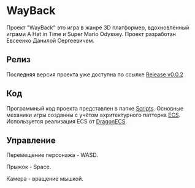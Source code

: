# WayBack
Проект "WayBack" это игра в жанре 3D платформер, вдохновлённый играми A Hat in Time и Super Mario Odyssey. Проект разработан Евсеенко Данилой Сергеевичем.
## Релиз 
Последняя версия проекта уже доступна по ссылке [Release v0.0.2](https://github.com/Hveyn/3DPlatformer-WayBack/releases/tag/v0.0.2)

## Код
Программный код проекта представлен в папке [Scripts](https://github.com/Hveyn/3DPlatformer-WayBack/tree/Demo_ECS/Assets/Scripts).
Основные механики игры созданны с учётом ахритектурного паттерна [ECS](https://habr.com/ru/articles/665276/).
Используется реализация ECS от [DragonECS](https://github.com/DCFApixels/DragonECS).

## Управление
Перемещение персонажа - WASD. 

Прыжок - Space.

Камера - вращение мышкой.

